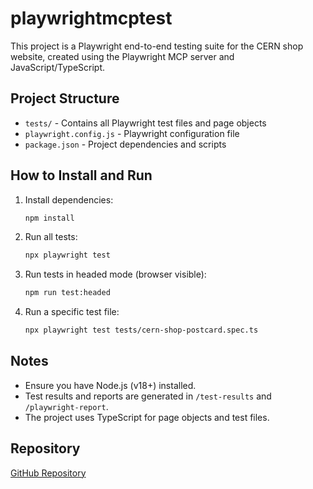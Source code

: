 
# playwrightmcptest

This project is a Playwright end-to-end testing suite for the CERN shop website, created using the Playwright MCP server and JavaScript/TypeScript.

## Project Structure
- `tests/` - Contains all Playwright test files and page objects
- `playwright.config.js` - Playwright configuration file
- `package.json` - Project dependencies and scripts

## How to Install and Run

1. Install dependencies:
	```sh
	npm install
	```

2. Run all tests:
	```sh
	npx playwright test
	```

3. Run tests in headed mode (browser visible):
	```sh
	npm run test:headed
	```

4. Run a specific test file:
	```sh
	npx playwright test tests/cern-shop-postcard.spec.ts
	```

## Notes
- Ensure you have Node.js (v18+) installed.
- Test results and reports are generated in `/test-results` and `/playwright-report`.
- The project uses TypeScript for page objects and test files.

## Repository
[GitHub Repository](https://github.com/partheebanMani/playwrightmcptest)
